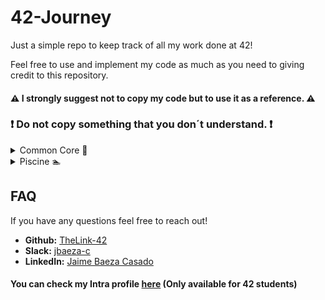 # 42-Journey

Just a simple repo to keep track of all my work done at 42!

Feel free to use and implement my code as much as you need to giving credit to this repository.

#### ⚠️ I strongly suggest not to copy my code but to use it as a reference. ⚠️
### ❗ Do not copy something that you don´t understand. ❗

<details>
<summary>Common Core 👾</summary>

1. [LIBFT](https://github.com/TheLink-42/Libft) 📚 Own implementation of the standard library
2. [FT_PRINTF](https://github.com/TheLink-42/Ft_printf) ✏️ Own implementation of printf function
3. [GET_NEXT_LINE](https://github.com/TheLink-42/GNL) 📜 Own implementation to read input line by line
4. [PUSH_SWAP](https://github.com/TheLink-42/Push-Swap) 🔋 Optimal movement cost stack sorting
5. [PIPEX](https://github.com/Afromaaaan/42-Journey/tree/main/CommonCore/pipex) 🔧 Own implementation of pipe '|' operator
6. [SO_LONG](https://github.com/TheLink-42/42-Journey/tree/main/CommonCore/so_long) First 2D game with basic animation
7. [PHILOSOPHERS](https://github.com/TheLink-42/Philosophers) Classic problem of shared data between threads
8. [MINISHELL]() Bash-like terminal made in C
9. [C++ Projects](https://github.com/TheLink-42/42-C-Projects) Set of 10 projects made in C++
10. [Cub3D]() 2D game renderized as a 3D game using raycasting (DOOM like)
11. [Inception]() Virtualize several Docker images (Working on it)
</details>

<details>
<summary>Piscine 🏊</summary>

1. [SHELL](https://github.com/Afromaaaan/42-Journey/tree/main/Piscine/SHELL)
	* [shell-00](https://github.com/Afromaaaan/42-Journey/tree/main/Piscine/SHELL/SHELL-00)
	* [shell-01](https://github.com/Afromaaaan/42-Journey/tree/main/Piscine/SHELL/SHELL-01)
2. [C PROJECTS](https://github.com/Afromaaaan/42-Journey/tree/main/Piscine/C)
	* [C00](https://github.com/Afromaaaan/42-Journey/tree/main/Piscine/C/C00)
	* [C01](https://github.com/Afromaaaan/42-Journey/tree/main/Piscine/C/C01)
	* [C02](https://github.com/Afromaaaan/42-Journey/tree/main/Piscine/C/C02)
	* [C03](https://github.com/Afromaaaan/42-Journey/tree/main/Piscine/C/C03)
	* [C04](https://github.com/Afromaaaan/42-Journey/tree/main/Piscine/C/C04)
	* [C05](https://github.com/Afromaaaan/42-Journey/tree/main/Piscine/C/C05)
	* [C06](https://github.com/Afromaaaan/42-Journey/tree/main/Piscine/C/C06)
	* [C07](https://github.com/Afromaaaan/42-Journey/tree/main/Piscine/C/C07)
	* [C08](https://github.com/Afromaaaan/42-Journey/tree/main/Piscine/C/C08)
	* [C09](https://github.com/Afromaaaan/42-Journey/tree/main/Piscine/C/C09)
	* [C10](https://github.com/Afromaaaan/42-Journey/tree/main/Piscine/C/C10)
	* [C11](https://github.com/Afromaaaan/42-Journey/tree/main/Piscine/C/C11)
	* [C12](https://github.com/Afromaaaan/42-Journey/tree/main/Piscine/C/C12)
	* [C13](https://github.com/Afromaaaan/42-Journey/tree/main/Piscine/C/C13)
3. [RUSH](https://github.com/Afromaaaan/42-Journey/tree/main/Piscine/RUSH)
	* [rush-00](https://github.com/Afromaaaan/42-Journey/tree/main/Piscine/RUSH/RUSH-00)
	* [rush-01](https://github.com/Afromaaaan/42-Journey/tree/main/Piscine/RUSH/RUSH-01)
	* [rush-02](https://github.com/Afromaaaan/42-Journey/tree/main/Piscine/RUSH/RUSH-02)
4. [BSQ](https://github.com/Afromaaaan/42-Journey/tree/main/Piscine/BSQ)
</details>

## FAQ

If you have any questions feel free to reach out!

* **Github:** [TheLink-42](https://github.com/TheLink-42)
* **Slack:** [jbaeza-c](https://42born2code.slack.com/team/U05RS80818A)
* **LinkedIn:** [Jaime Baeza Casado](https://www.linkedin.com/in/jaime-baeza-casado-892684327/)


#### You can check my Intra profile [here](https://profile.intra.42.fr/users/jbaeza-c) (Only available for 42 students)
